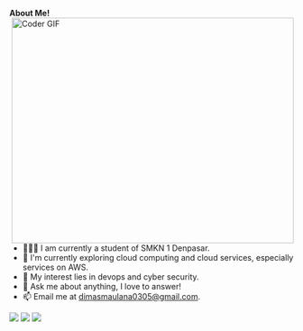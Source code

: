 **About Me!**
<img align="right" src="https://4.bp.blogspot.com/-G62v5yEBEFw/Wkh2kTr1t0I/AAAAAAAAChw/hIhhuFghCPcQ5rQ0sV_9CWWJ8dQT5sLUACLcBGAs/s400/TypingonComputer.gif" alt="Coder GIF" width="500" height="400" style="max-width: 100%;">


- 👨🏽‍💻 I am currently a student of SMKN 1 Denpasar.
- 🌱 I'm currently exploring cloud computing and cloud services, especially services on AWS.
- 🤔 My interest lies in devops and cyber security.
- 💬 Ask me about anything, I love to answer!
- 📫 Email me at [dimasmaulana0305@gmail.com](mailto:dimasmaulana0305@gmail.com).


<img src="https://github-readme-stats.vercel.app/api/top-langs/?username=dimasma0305&amp;theme=dark&amp;layout=compact&amp;card_width=445&hide_border=truedark&icon_color=fad000">
<img src="https://github-readme-stats.vercel.app/api?username=dimasma0305&show_icons=true&hide_border=true&count_private=true&theme=dark&icon_color=fad000">
<img src="https://github-readme-streak-stats.herokuapp.com/?user=dimasma0305&show_icons=true&hide_border=true&count_private=true&theme=dark&icon_color=fad000&">

